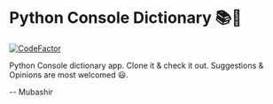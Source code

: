 # Python Console Dictionary 📚📖

[![CodeFactor](https://www.codefactor.io/repository/github/mubashirjamali101/python_english_dictionary/badge)](https://www.codefactor.io/repository/github/mubashirjamali101/python_english_dictionary)

Python Console dictionary app. Clone it & check it out.
Suggestions & Opinions are most welcomed 😃.

 -- Mubashir
